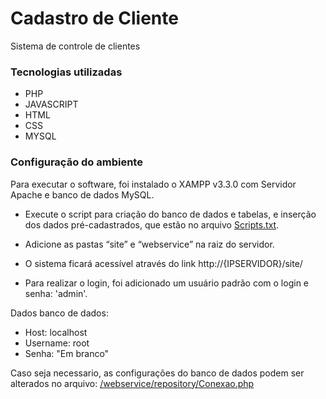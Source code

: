 # Cadastro de Cliente

Sistema de controle de clientes

### Tecnologias utilizadas

 * PHP
 * JAVASCRIPT
 * HTML
 * CSS
 * MYSQL

### Configuração do ambiente

Para executar o software, foi instalado o XAMPP v3.3.0 com Servidor Apache e banco de dados MySQL.

 * Execute o script para criação do banco de dados e tabelas, e inserção dos dados pré-cadastrados, que estão no arquivo [Scripts.txt](Scripts.txt).

 * Adicione as pastas “site” e “webservice” na raiz do servidor.

 * O sistema ficará acessível através do link http://{IPSERVIDOR}/site/

 * Para realizar o login, foi adicionado um usuário padrão com o login e senha: 'admin'.

Dados banco de dados:
 * Host: localhost
 * Username: root
 * Senha: "Em branco"

Caso seja necessario, as configurações do banco de dados podem ser alterados no arquivo: [/webservice/repository/Conexao.php](/webservice/repository/Conexao.php)
